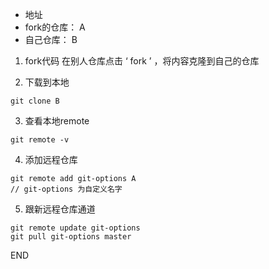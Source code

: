 - 地址
- fork的仓库： A
- 自己仓库： B
1. fork代码
在别人仓库点击 ‘ fork ’ ，将内容克隆到自己的仓库

2. 下载到本地
```
git clone B
```
3. 查看本地remote
```
git remote -v
```
4. 添加远程仓库
```
git remote add git-options A  
// git-options 为自定义名字
```
5. 跟新远程仓库通道
```
git remote update git-options
git pull git-options master
```
END
